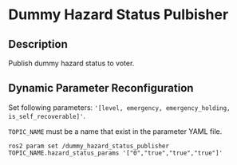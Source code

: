 # Dummy Hazard Status Pulbisher

## Description
Publish dummy hazard status to voter.

## Dynamic Parameter Reconfiguration
Set following parameters: `'[level, emergency, emergency_holding, is_self_recoverable]'`.

`TOPIC_NAME` must be a name that exist in the parameter YAML file.
```
ros2 param set /dummy_hazard_status_publisher TOPIC_NAME.hazard_status_params '["0","true","true","true"]'
```

